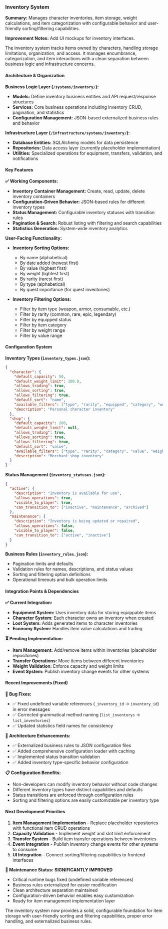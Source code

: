 ### Inventory System

**Summary:** Manages character inventories, item storage, weight calculations, and item categorization with configurable behavior and user-friendly sorting/filtering capabilities.

**Improvement Notes:** Add UI mockups for inventory interfaces.

The inventory system tracks items owned by characters, handling storage limitations, organization, and access. It manages encumbrance, categorization, and item interactions with a clean separation between business logic and infrastructure concerns.

#### Architecture & Organization

**Business Logic Layer (`/systems/inventory/`):**
- **Models:** Define inventory business entities and API request/response structures
- **Services:** Core business operations including inventory CRUD, pagination, and statistics
- **Configuration Management:** JSON-based externalized business rules and behavior

**Infrastructure Layer (`/infrastructure/systems/inventory/`):**
- **Database Entities:** SQLAlchemy models for data persistence
- **Repositories:** Data access layer (currently placeholder implementation)
- **Utilities:** Specialized operations for equipment, transfers, validation, and notifications

#### Key Features

**✅ Working Components:**
- **Inventory Container Management:** Create, read, update, delete inventory containers
- **Configuration-Driven Behavior:** JSON-based rules for different inventory types
- **Status Management:** Configurable inventory statuses with transition rules
- **Pagination & Search:** Robust listing with filtering and search capabilities
- **Statistics Generation:** System-wide inventory analytics

**User-Facing Functionality:**
- **Inventory Sorting Options:**
  - By name (alphabetical)
  - By date added (newest first)
  - By value (highest first)
  - By weight (lightest first)
  - By rarity (rarest first)
  - By type (alphabetical)
  - By quest importance (for quest inventories)

- **Inventory Filtering Options:**
  - Filter by item type (weapon, armor, consumable, etc.)
  - Filter by rarity (common, rare, epic, legendary)
  - Filter by equipped status
  - Filter by item category
  - Filter by weight range
  - Filter by value range

#### Configuration System

**Inventory Types (`inventory_types.json`):**
```json
{
  "character": {
    "default_capacity": 50,
    "default_weight_limit": 100.0,
    "allows_trading": true,
    "allows_sorting": true,
    "allows_filtering": true,
    "default_sort": "name",
    "available_filters": ["type", "rarity", "equipped", "category", "weight"],
    "description": "Personal character inventory"
  },
  "shop": {
    "default_capacity": 200,
    "default_weight_limit": null,
    "allows_trading": true,
    "allows_sorting": true,
    "allows_filtering": true,
    "default_sort": "value",
    "available_filters": ["type", "rarity", "category", "value", "weight"],
    "description": "Merchant shop inventory"
  }
}
```

**Status Management (`inventory_statuses.json`):**
```json
{
  "active": {
    "description": "Inventory is available for use",
    "allows_operations": true,
    "visible_to_player": true,
    "can_transition_to": ["inactive", "maintenance", "archived"]
  },
  "maintenance": {
    "description": "Inventory is being updated or repaired",
    "allows_operations": false,
    "visible_to_player": false,
    "can_transition_to": ["active", "inactive"]
  }
}
```

**Business Rules (`inventory_rules.json`):**
- Pagination limits and defaults
- Validation rules for names, descriptions, and status values
- Sorting and filtering option definitions
- Operational timeouts and bulk operation limits

#### Integration Points & Dependencies

**✅ Current Integration:**
- **Equipment System:** Uses inventory data for storing equippable items
- **Character System:** Each character owns an inventory when created
- **Loot System:** Adds generated items to character inventories
- **Economy System:** Handles item value calculations and trading

**⏳ Pending Implementation:**
- **Item Management:** Add/remove items within inventories (placeholder repositories)
- **Transfer Operations:** Move items between different inventories
- **Weight Validation:** Enforce capacity and weight limits
- **Event System:** Publish inventory change events for other systems

#### Recent Improvements (Fixed)

**🔧 Bug Fixes:**
- ✅ Fixed undefined variable references (`_inventory_id` → `inventory_id`) in error messages
- ✅ Corrected grammatical method naming (`list_inventorys` → `list_inventories`)
- ✅ Updated statistics field names for consistency

**🎯 Architecture Enhancements:**
- ✅ Externalized business rules to JSON configuration files
- ✅ Added comprehensive configuration loader with caching
- ✅ Implemented status transition validation
- ✅ Added inventory type-specific behavior configuration

**📋 Configuration Benefits:**
- Non-developers can modify inventory behavior without code changes
- Different inventory types have distinct capabilities and defaults
- Status transitions are enforced through configuration rules
- Sorting and filtering options are easily customizable per inventory type

#### Next Development Priorities

1. **Item Management Implementation** - Replace placeholder repositories with functional item CRUD operations
2. **Capacity Validation** - Implement weight and slot limit enforcement
3. **Transfer System** - Build item transfer operations between inventories
4. **Event Integration** - Publish inventory change events for other systems to consume
5. **UI Integration** - Connect sorting/filtering capabilities to frontend interfaces

**🔧 Maintenance Status:** **SIGNIFICANTLY IMPROVED**
- Critical runtime bugs fixed (undefined variable references)
- Business rules externalized for easier modification
- Clean architecture separation maintained
- Configuration-driven behavior enables easy customization
- Ready for item management implementation layer

The inventory system now provides a solid, configurable foundation for item storage with user-friendly sorting and filtering capabilities, proper error handling, and externalized business rules. 